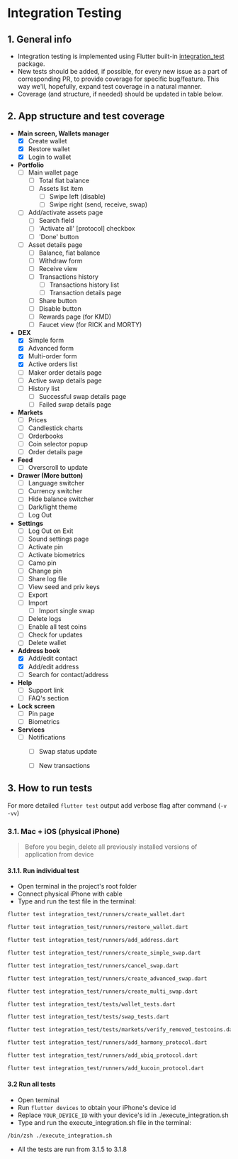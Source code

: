 # Integration Testing

## 1. General info

 - Integration testing is implemented using Flutter built-in [integration_test](https://github.com/flutter/flutter/tree/main/packages/integration_test) package.
 - New tests should be added, if possible, for every new issue as a part of corresponding PR, to provide coverage for specific bug/feature. This way we'll, hopefully, expand test coverage in a natural manner.
 - Coverage (and structure, if needed) should be updated in table below.

## 2. App structure and test coverage

 - **Main screen, Wallets manager**
   - [x] Create wallet
   - [x] Restore wallet
   - [x] Login to wallet
 - **Portfolio**
   - [ ] Main wallet page
     - [ ] Total fiat balance
     - [ ] Assets list item
       - [ ] Swipe left (disable)
       - [ ] Swipe right (send, receive, swap)
   - [ ] Add/activate assets page
     - [ ] Search field
     - [ ] 'Activate all' [protocol] checkbox
     - [ ] 'Done' button
   - [ ] Asset details page
     - [ ] Balance, fiat balance
     - [ ] Withdraw form
     - [ ] Receive view
     - [ ] Transactions history
       - [ ] Transactions history list
       - [ ] Transaction details page
     - [ ] Share button
     - [ ] Disable button
     - [ ] Rewards page (for KMD)
     - [ ] Faucet view (for RICK and MORTY)
 - **DEX**
   - [x] Simple form
   - [x] Advanced form
   - [x] Multi-order form
   - [x] Active orders list
    - [ ] Maker order details page
    - [ ] Active swap details page
   - [ ] History list
     - [ ] Successful swap details page
     - [ ] Failed swap details page
 - **Markets**
   - [ ] Prices
    - [ ] Candlestick charts
   - [ ] Orderbooks
    - [ ] Coin selector popup
    - [ ] Order details page
 - **Feed**
   - [ ] Overscroll to update
 - **Drawer (More button)**
   - [ ] Language switcher
   - [ ] Currency switcher
   - [ ] Hide balance switcher
   - [ ] Dark/light theme
   - [ ] Log Out
 - **Settings**
   - [ ] Log Out on Exit
   - [ ] Sound settings page
   - [ ] Activate pin
   - [ ] Activate biometrics
   - [ ] Camo pin
   - [ ] Change pin
   - [ ] Share log file
   - [ ] View seed and priv keys
   - [ ] Export
   - [ ] Import
     - [ ] Import single swap
   - [ ] Delete logs
   - [ ] Enable all test coins
   - [ ] Check for updates
   - [ ] Delete wallet
 - **Address book**
    - [x] Add/edit contact
    - [x] Add/edit address
    - [ ] Search for contact/address
 - **Help**
   - [ ] Support link
   - [ ] FAQ's section
 - **Lock screen**
   - [ ] Pin page
   - [ ] Biometrics
 - **Services**
   - [ ] Notifications
     - [ ] Swap status update
     - [ ] New transactions
   

## 3. How to run tests

 For more detailed `flutter test` output add verbose flag after command (`-v` `-vv`)

### 3.1. Mac + iOS (physical iPhone)
> Before you begin, delete all previously installed versions of application from device

#### 3.1.1. Run individual test
 - Open terminal in the project's root folder 
 - Connect physical iPhone with cable
 - Type and run the test file in the terminal:
```bash
flutter test integration_test/runners/create_wallet.dart
```
 
```bash
flutter test integration_test/runners/restore_wallet.dart
```
 
```bash
flutter test integration_test/runners/add_address.dart
```

```bash
flutter test integration_test/runners/create_simple_swap.dart
```

```bash
flutter test integration_test/runners/cancel_swap.dart
```

```bash
flutter test integration_test/runners/create_advanced_swap.dart
```

```bash
flutter test integration_test/runners/create_multi_swap.dart
```

```bash
flutter test integration_test/tests/wallet_tests.dart
```

```bash
flutter test integration_test/tests/swap_tests.dart
```

```bash
flutter test integration_test/tests/markets/verify_removed_testcoins.dart
```

```bash
flutter test integration_test/runners/add_harmony_protocol.dart
```

```bash
flutter test integration_test/runners/add_ubiq_protocol.dart
```

```bash
flutter test integration_test/runners/add_kucoin_protocol.dart
```

#### 3.2 Run all tests

- Open terminal
- Run `flutter devices` to obtain your iPhone's device id
- Replace `YOUR_DEVICE_ID` with your device's id in ./execute_integration.sh
- Type and run the execute_integration.sh file in the terminal:
```bash
/bin/zsh ./execute_integration.sh
```

- All the tests are run from 3.1.5 to 3.1.8
